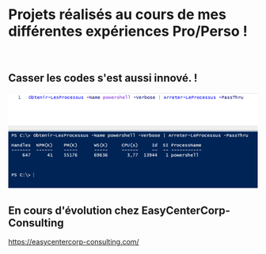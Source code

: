 # Projets réalisés au cours de mes différentes expériences Pro/Perso !
<br>

## Casser les codes s'est aussi innové. !
![alt text](Ressources/IMG/Start-GitHub.png)
<br>

## En cours d'évolution chez EasyCenterCorp-Consulting
https://easycentercorp-consulting.com/